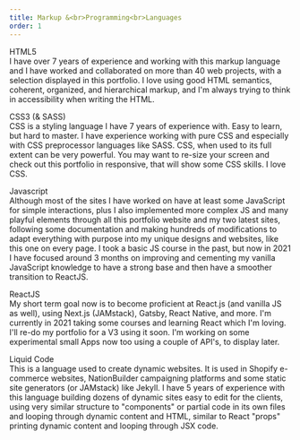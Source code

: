 ```yaml
---
title: Markup &<br>Programming<br>Languages
order: 1
---
```


<p><span class="font-light">HTML5</span><br>I have over 7 years of experience and working with this markup language and I have worked and collaborated on more than 40 web projects, with a selection displayed in this portfolio. I love using good HTML semantics, coherent, organized, and hierarchical markup, and I'm always trying to think in accessibility when writing the HTML.</p>

<p><span class="font-light">CSS3 (& SASS)</span><br>CSS is a styling language I have 7 years of experience with. Easy to learn, but hard to master. I have experience working with pure CSS and especially with CSS preprocessor languages like SASS<!-- or Less-->. CSS, when used to its full extent can be very powerful.<!-- Modern web responsive design is all in the CSS, it was stablished to be no longer in the HTML and styles should be independent from structure.--> You may want to re-size your screen and check out this portfolio in responsive, that will show some CSS skills. I love CSS.</p><!--Knowing and using CSS well can be very, very powerful.-->

<p><span class="font-light">Javascript</span><br>Although most of the sites I have worked on have at least some JavaScript for simple interactions, plus I also implemented more complex JS and many playful elements through all this portfolio website and my two latest sites, following some documentation and making hundreds of modifications to adapt everything with purpose into my unique designs and websites, like this one on every page. I took a basic JS course in the past, but now in 2021 I have focused around 3 months on improving and cementing my vanilla JavaScript knowledge to have a strong base and then have a smoother transition to ReactJS.</p>

<p><span class="font-light">ReactJS</span><br>My short term goal now is to become proficient at React.js (and vanilla JS as well), using Next.js (JAMstack), Gatsby, React Native, and more. I'm currently in 2021 taking some courses and learning React which I'm loving. I'll re-do my portfolio for a V3 using it soon. I'm working on some experimental small Apps now too using a couple of API's, to display later.</p>

<p><span class="font-light">Liquid Code</span><br>This is a language used to create dynamic websites. It is used in Shopify e-commerce websites, NationBuilder campaigning platforms and some static site generators (or JAMstack) like Jekyll. I have 5 years of experience with this language building dozens of dynamic sites easy to edit for the clients, using very similar structure to "components" or partial code in its own files and looping through dynamic content and HTML, similar to React "props" printing dynamic content and looping through JSX code.</p><!--My experience using this language has meant I am able to accomplish more than the regular.-->

<!--<p><span class="font-light">Javascript & React</span><br>I retain a working knowledge of the language which I continue to expand on an ongoing basis. My short term goal now is to become proficient at JavaScript and React.js, I'm currently taking some courses improving my JS skills and learning React.</p>--><!--I'm currently expanding my knowledge and focusing on learning it better to be able to master it.-->

<!--<p><span class="font-light">React Js</span><br>I retain a working knowledge of the language, and is my main focus to expand my current skillset. I intend on transferring some of my newest sites to this language using Next.js in the future.</p>--><!--I have small knowledge-->

<!--<p><span class="font-light">Green Sock Animation Platform</span><br>It is currently powering some of the animations in this portfolio and a couple of my recent projects. I continue to expand my capabilities to give even more life to future sites and create more interesting interactive designs.</p>-->